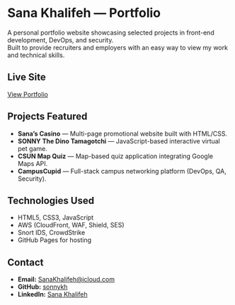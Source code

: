 # Sana Khalifeh — Portfolio
 
A personal portfolio website showcasing selected projects in front-end development, DevOps, and security.  
Built to provide recruiters and employers with an easy way to view my work and technical skills.

##  Live Site
[View Portfolio](https://sonnykh.github.io/)

##  Projects Featured
- **Sana’s Casino** — Multi-page promotional website built with HTML/CSS.  
- **SONNY The Dino Tamagotchi** — JavaScript-based interactive virtual pet game.  
- **CSUN Map Quiz** — Map-based quiz application integrating Google Maps API.  
- **CampusCupid** — Full-stack campus networking platform (DevOps, QA, Security).

##  Technologies Used
- HTML5, CSS3, JavaScript
- AWS (CloudFront, WAF, Shield, SES)
- Snort IDS, CrowdStrike
- GitHub Pages for hosting

##  Contact
- **Email:** [SanaKhalifeh@icloud.com](mailto:SanaKhalifeh@icloud.com)  
- **GitHub:** [sonnykh](https://github.com/sonnykh)  
- **LinkedIn:** [Sana Khalifeh](https://www.linkedin.com/in/sana-khalifeh-038423250)
